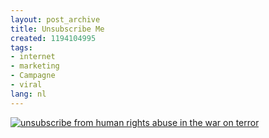 ```yaml
---
layout: post_archive
title: Unsubscribe Me
created: 1194104995
tags:
- internet
- marketing
- Campagne
- viral
lang: nl
---
```

[![unsubscribe from human rights abuse in the war on terror](http://www.unsubscribe-me.org//buttons/unsubscribe-250x65.jpg)](http://www.unsubscribe-me.org/unsubscribe.php)<!--break-->
